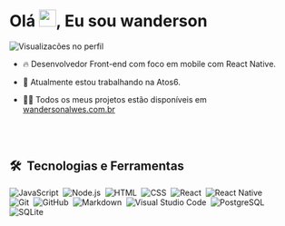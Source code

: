<h1>Olá <img src="https://raw.githubusercontent.com/kaueMarques/kaueMarques/master/hi.gif" width="30px">, Eu sou wanderson</h1>

<p align="left"> <img src="https://komarev.com/ghpvc/?username=wandersonalwes&color=green" alt="Visualizacões no perfil" /> </p>

- 🔥 Desenvolvedor Front-end com foco em mobile com React Native.

- 🔭 Atualmente estou trabalhando na Atos6.

- 👨‍💻 Todos os meus projetos estão disponíveis em [wandersonalwes.com.br](https://wandersonalwes.com.br/)

<br><br>

## 🛠 &nbsp;Tecnologias e Ferramentas

![JavaScript](https://img.shields.io/badge/-JavaScript-05122A?style=flat&logo=javascript)&nbsp;
![Node.js](https://img.shields.io/badge/-Node.js-05122A?style=flat&logo=node.js)&nbsp;
![HTML](https://img.shields.io/badge/-HTML-05122A?style=flat&logo=HTML5)&nbsp;
![CSS](https://img.shields.io/badge/-CSS-05122A?style=flat&logo=CSS3&logoColor=1572B6)&nbsp;
![React](https://img.shields.io/badge/-React.js-05122A?style=flat&logo=react)&nbsp;
![React Native](https://img.shields.io/badge/-React%20Native-05122A?style=flat&logo=react)&nbsp; <br/>
![Git](https://img.shields.io/badge/-Git-05122A?style=flat&logo=git)&nbsp;
![GitHub](https://img.shields.io/badge/-GitHub-05122A?style=flat&logo=github)&nbsp;
![Markdown](https://img.shields.io/badge/-Markdown-05122A?style=flat&logo=markdown)&nbsp;
![Visual Studio Code](https://img.shields.io/badge/-Visual%20Studio%20Code-05122A?style=flat&logo=visual-studio-code&logoColor=007ACC)&nbsp;
![PostgreSQL](https://img.shields.io/badge/-PostgreSQL-05122A?style=flat&logo=postgresql)&nbsp;
![SQLite](https://img.shields.io/badge/-SQLite-05122A?style=flat&logo=sqlite)&nbsp;
